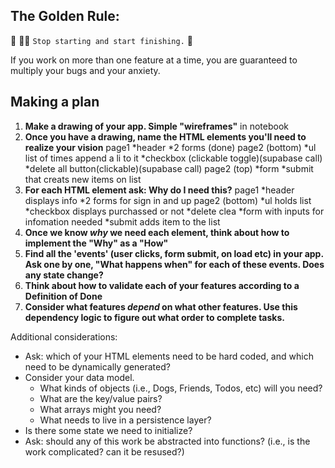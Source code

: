 ## The Golden Rule:

🦸 🦸‍♂️ `Stop starting and start finishing.` 🏁

If you work on more than one feature at a time, you are guaranteed to multiply your bugs and your anxiety.

## Making a plan

1. **Make a drawing of your app. Simple "wireframes"**
in notebook
1. **Once you have a drawing, name the HTML elements you'll need to realize your vision**
page1
*header
*2 forms (done)
page2 (bottom) 
*ul list of times append a li to it
*checkbox (clickable toggle)(supabase call)
*delete all button(clickable)(supabase call)
page2 (top)
*form 
*submit that creats new items on list
1. **For each HTML element ask: Why do I need this?**
page1
*header displays info
*2 forms for sign in and up
page2 (bottom)
*ul holds list
*checkbox displays purchassed or not
*delete clea
*form with inputs for infomation needed
*submit adds item to the list
1. **Once we know _why_ we need each element, think about how to implement the "Why" as a "How"**
1. **Find all the 'events' (user clicks, form submit, on load etc) in your app. Ask one by one, "What happens when" for each of these events. Does any state change?**
1. **Think about how to validate each of your features according to a Definition of Done**
1. **Consider what features _depend_ on what other features. Use this dependency logic to figure out what order to complete tasks.**

Additional considerations:

-   Ask: which of your HTML elements need to be hard coded, and which need to be dynamically generated?
-   Consider your data model.
    -   What kinds of objects (i.e., Dogs, Friends, Todos, etc) will you need?
    -   What are the key/value pairs?
    -   What arrays might you need?
    -   What needs to live in a persistence layer?
-   Is there some state we need to initialize?
-   Ask: should any of this work be abstracted into functions? (i.e., is the work complicated? can it be resused?)

